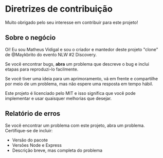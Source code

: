 # Diretrizes de contribuição

Muito obrigado pelo seu interesse em contribuir para este projeto!

## Sobre o negócio

Oi! Eu sou Matheus Vidigal e sou o criador e mantedor deste projeto "clone" de @Maykbrito do evento NLW #2 Discovery.

Se você encontrar bugs, **abra** um problema que descreve o bug e inclui etapas para reproduzi-lo facilmente.

Se você tiver uma ideia para um aprimoramento, vá em frente e compartilhe por meio de um problema, mas não espere uma resposta em tempo hábil.

Este projeto é licenciado pelo MIT e isso significa que você pode implementar e usar quaisquer melhorias que desejar.

## Relatório de erros

Se você encontrar um problema com este projeto, abra um problema. Certifique-se de incluir:

- Versão do pacote
- Versões Node e Express
- Descrição breve, mas completa do problema